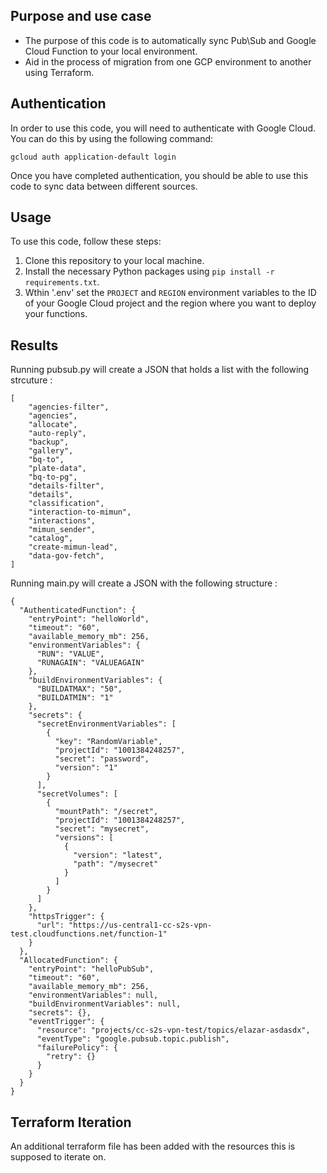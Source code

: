 ## Purpose and use case

- The purpose of this code is to automatically sync Pub\Sub and Google Cloud Function to your local environment. 
- Aid in the process of migration from one GCP environment to another using Terraform.


## Authentication

In order to use this code, you will need to authenticate with Google Cloud. You can do this by using the following command:
```
gcloud auth application-default login
```

Once you have completed authentication, you should be able to use this code to sync data between different sources.

## Usage

To use this code, follow these steps:

1. Clone this repository to your local machine.
2. Install the necessary Python packages using `pip install -r requirements.txt`.
3. Wthin '.env' set the `PROJECT` and `REGION` environment variables to the ID of your Google Cloud project and the region where you want to deploy your functions.


## Results
Running pubsub.py will create a JSON that holds a list with the following strcuture :
```
[
    "agencies-filter",
    "agencies",
    "allocate",
    "auto-reply",
    "backup",
    "gallery",
    "bq-to",
    "plate-data",
    "bq-to-pg",
    "details-filter",
    "details",
    "classification",
    "interaction-to-mimun",
    "interactions",
    "mimun_sender",
    "catalog",
    "create-mimun-lead",
    "data-gov-fetch",
]
```
Running main.py will create a JSON with the following structure :
```
{
  "AuthenticatedFunction": {
    "entryPoint": "helloWorld",
    "timeout": "60",
    "available_memory_mb": 256,
    "environmentVariables": {
      "RUN": "VALUE",
      "RUNAGAIN": "VALUEAGAIN"
    },
    "buildEnvironmentVariables": {
      "BUILDATMAX": "50",
      "BUILDATMIN": "1"
    },
    "secrets": {
      "secretEnvironmentVariables": [
        {
          "key": "RandomVariable",
          "projectId": "1001384248257",
          "secret": "password",
          "version": "1"
        }
      ],
      "secretVolumes": [
        {
          "mountPath": "/secret",
          "projectId": "1001384248257",
          "secret": "mysecret",
          "versions": [
            {
              "version": "latest",
              "path": "/mysecret"
            }
          ]
        }
      ]
    },
    "httpsTrigger": {
      "url": "https://us-central1-cc-s2s-vpn-test.cloudfunctions.net/function-1"
    }
  },
  "AllocatedFunction": {
    "entryPoint": "helloPubSub",
    "timeout": "60",
    "available_memory_mb": 256,
    "environmentVariables": null,
    "buildEnvironmentVariables": null,
    "secrets": {},
    "eventTrigger": {
      "resource": "projects/cc-s2s-vpn-test/topics/elazar-asdasdx",
      "eventType": "google.pubsub.topic.publish",
      "failurePolicy": {
        "retry": {}
      }
    }
  }
}
```

## Terraform Iteration
An additional terraform file has been added with the resources this is supposed to iterate on.
